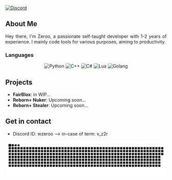 [![Discord](https://img.shields.io/discord/1197954405245390909?style=for-the-badge&logo=discord&logoColor=%235865F2&label=%20&labelColor=%23333333&color=%23333333)](https://discord.gg/xGAK287uDa)

## About Me
<p align="justify"> 
Hey there, I'm Zeroo, a passionate self-taught developer with 1-2 years of experience. I mainly code tools for various purposes, aiming to productivity.
</p>

### Languages
<div align="center">
  <img src="https://external-content.duckduckgo.com/iu/?u=https%3A%2F%2Fbrandslogos.com%2Fwp-content%2Fuploads%2Fimages%2Flarge%2Fpython-logo.png&f=1&nofb=1&ipt=57e7c904157c1612b74ef616e7a4c71221668e1beb1554ca5b3ca285ae49844b&ipo=images" alt="Python" width="65" height="65">
  <img src="https://external-content.duckduckgo.com/iu/?u=https%3A%2F%2Fbrandlogos.net%2Fwp-content%2Fuploads%2F2022%2F01%2Fc-brandlogo.net_-768x768.png&f=1&nofb=1&ipt=afa35b0fbb40e9853f665512732dec07b045c4a7682db6911b96fe90a2b97064&ipo=images" alt="C++" width="68" height="68">
  <img src="https://external-content.duckduckgo.com/iu/?u=https%3A%2F%2Fi.pinimg.com%2Foriginals%2Fe1%2F85%2Fdc%2Fe185dc6ca57c6559bfeb5aa7de50cd5e.png&f=1&nofb=1&ipt=8c85aec6b289b426abfe08a690e008768509f004c67b73b2b36a1df2c7ead24b&ipo=images" alt="C#" width="65" height="65">
  <img src="https://external-content.duckduckgo.com/iu/?u=https%3A%2F%2Fcdn.freebiesupply.com%2Flogos%2Flarge%2F2x%2Flua-5-logo-png-transparent.png&f=1&nofb=1&ipt=fee55f3543471a18f2f6d8febcb5b2937020225312a99e72a2884b6560e4ce61&ipo=images" alt="Lua" width="65" height="65">
  <img src="https://external-content.duckduckgo.com/iu/?u=https%3A%2F%2Fcdn.icon-icons.com%2Ficons2%2F2699%2FPNG%2F512%2Fgolang_logo_icon_171073.png&f=1&nofb=1&ipt=748d774e25359734e0641e8591d6683c5024c1407cb4c532d511cba950c799bd&ipo=images" alt="Golang" width="65" height="65">
</div>

## Projects
- **FairBlox**: in WIP...
- **Reborn+ Nuker**: Upcoming soon...
- **Reborn+ Stealer**: Upcoming soon...

## Get in contact
- Discord ID: wzeroo --> in-case of term: v_z2r

<div align="center">
  <picture>
    <source media="(prefers-color-scheme: dark)" srcset="https://raw.githubusercontent.com/viledissociation/viledissociation/output/github-contribution-grid-snake-dark.svg">
    <source media="(prefers-color-scheme: light)" srcset="https://raw.githubusercontent.com/viledissociation/viledissociation/output/github-contribution-grid-snake.svg">
    <img alt="github contribution grid snake animation" src="https://raw.githubusercontent.com/viledissociation/viledissociation/output/github-contribution-grid-snake.svg">
  </picture>
</div>
